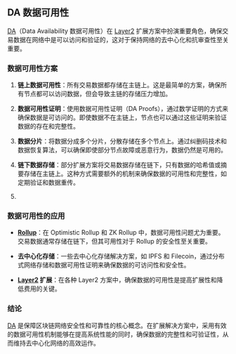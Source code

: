 ## DA 数据可用性

[DA](https://learnblockchain.cn/tags/DA?map=EVM)（Data Availability 数据可用性）在 [Layer2](https://learnblockchain.cn/tags/Layer2?map=EVM) 扩展方案中扮演重要角色，确保交易数据在网络中是可以访问和验证的，这对于保持网络的去中心化和抗审查性至关重要。



### 数据可用性方案

1. **链上数据可用性**：所有交易数据都存储在主链上。这是最简单的方案，确保所有节点都可以访问数据，但会导致主链的存储压力增加。

2. **数据可用性证明**：使用数据可用性证明（DA Proofs），通过数学证明的方式来确保数据是可访问的。即使数据不在主链上，节点也可以通过这些证明来验证数据的存在和完整性。

3. **数据分片**：将数据分成多个分片，分散存储在多个节点上。通过纠删码技术和数据恢复算法，可以确保即使部分节点故障或恶意行为，数据仍然是可用的。

4. **链下数据存储**：部分扩展方案将交易数据存储在链下，只有数据的哈希值或摘要存储在主链上。这种方式需要额外的机制来确保数据的可用性和完整性，如定期验证和数据重传。





4. 

### 数据可用性的应用

- **[Rollup](https://learnblockchain.cn/tags/Rollup?map=EVM)**：在 Optimistic Rollup 和 ZK Rollup 中，数据可用性问题尤为重要。交易数据通常存储在链下，但其可用性对于 Rollup 的安全性至关重要。

- **去中心化存储**：一些去中心化存储解决方案，如 IPFS 和 Filecoin，通过分布式网络存储和数据可用性证明来确保数据的可访问性和安全性。

- **[Layer2](https://learnblockchain.cn/tags/Layer2?map=EVM) 扩展**：在各种 Layer2 方案中，确保数据的可用性是提高扩展性和降低费用的关键。

### 结论

[DA](https://learnblockchain.cn/tags/DataAvailability?map=EVM) 是保障区块链网络安全性和可靠性的核心概念。在扩展解决方案中，采用有效的数据可用性机制能够在提高系统性能的同时，确保数据的完整性和可验证性，从而维持去中心化网络的高效运作。